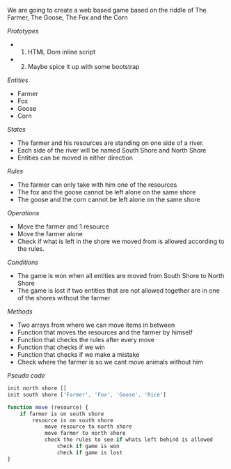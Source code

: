We are going to create a web based game based on the riddle of The Farmer, The Goose, The Fox and the Corn

*Prototypes*
- 1. HTML Dom inline script
- 2. Maybe spice it up with some bootstrap

*Entities*
- Farmer
- Fox
- Goose
- Corn

*States*
- The farmer and his resources are standing on one side of a river.
- Each side of the river will be named South Shore and North Shore
- Entities can be moved in either direction

*Rules*
- The farmer can only take with him one of the resources
- The fox and the goose cannot be left alone on the same shore
- The goose and the corn cannot be left alone on the same shore

*Operations*
- Move the farmer and 1 resource
- Move the farmer alone
- Check if what is left in the shore we moved from is allowed according to the rules.

*Conditions*
- The game is won when all entities are moved from South Shore to North Shore
- The game is lost if two entities that are not allowed together are in one of the shores without the farmer

*Methods*
- Two arrays from where we can move items in between
- Function that moves the resources and the farmer by himself
- Function that checks the rules after every move
- Function that checks if we win
- Function that checks if we make a mistake
- Check where the farmer is so we cant move animals without him

*Pseudo code*

```js
init north shore []
init south shore ['Farmer', 'Fox', 'Goose', 'Rice']

function move (resource) {
    if farmer is on south shore
        resource is on south shore
            move resource to north shore
            move farmer to north shore
            check the rules to see if whats left behind is allowed
                check if game is won
                check if game is lost
}
```

